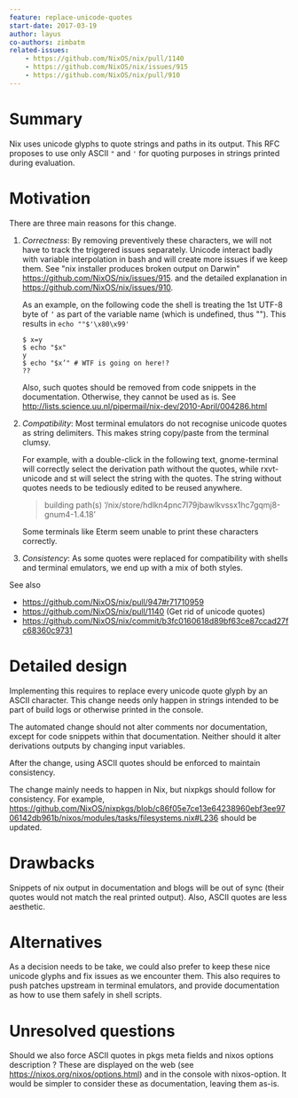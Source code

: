 ```yaml
---
feature: replace-unicode-quotes
start-date: 2017-03-19
author: layus
co-authors: zimbatm
related-issues:
    - https://github.com/NixOS/nix/pull/1140
    - https://github.com/NixOS/nix/issues/915
    - https://github.com/NixOS/nix/pull/910
---
```


# Summary
[summary]: #summary

Nix uses unicode glyphs to quote strings and paths in its output.
This RFC proposes to use only ASCII `"` and `'` for quoting purposes in strings
printed during evaluation.

# Motivation
[motivation]: #motivation

There are three main reasons for this change.

1. _Correctness_: By removing preventively these characters, we will not have
   to track the triggered issues separately. Unicode interact badly with
   variable interpolation in bash and will create more issues if we keep them. 
   See "nix installer produces broken output on Darwin"
   https://github.com/NixOS/nix/issues/915.
   and the detailed explanation in https://github.com/NixOS/nix/issues/910.

   As an example, on the following code the shell is treating the 1st UTF-8
   byte of `’` as part of the variable name (which is undefined, thus "").
   This results in `echo ""$'\x80\x99'`

       $ x=y
       $ echo "$x"
       y
       $ echo "$x’" # WTF is going on here!?
       ??

   Also, such quotes should be removed from code snippets in the documentation.
   Otherwise, they cannot be used as is. See
   http://lists.science.uu.nl/pipermail/nix-dev/2010-April/004286.html

2. _Compatibility_: Most terminal emulators do not recognise unicode quotes as
   string delimiters. This makes string copy/paste from the terminal clumsy.

   For example, with a double-click in the following text, gnome-terminal will
   correctly select the derivation path without the quotes, while rxvt-unicode
   and st will select the string with the quotes. The string without quotes
   needs to be tediously edited to be reused anywhere.

   > building path(s) ‘/nix/store/hdlkn4pnc7l79jbawlkvssx1hc7gqmj8-gnum4-1.4.18’

   Some terminals like Eterm seem unable to print these characters correctly.

3. _Consistency_: As some quotes were replaced for compatibility with shells and
   terminal emulators, we end up with a mix of both styles.

See also
 - https://github.com/NixOS/nix/pull/947#r71710959
 - https://github.com/NixOS/nix/pull/1140 (Get rid of unicode quotes)
 - https://github.com/NixOS/nix/commit/b3fc0160618d89bf63ce87ccad27fc68360c9731

# Detailed design
[design]: #detailed-design

Implementing this requires to replace every unicode quote glyph by an ASCII
character. This change needs only happen in strings intended to be part of
build logs or otherwise printed in the console.

The automated change should not alter comments nor documentation, except for
code snippets within that documentation. Neither should it alter derivations
outputs by changing input variables.

After the change, using ASCII quotes should be enforced to maintain consistency.

The change mainly needs to happen in Nix, but nixpkgs should follow for consistency.
For example, https://github.com/NixOS/nixpkgs/blob/c86f05e7ce13e64238960ebf3ee9706142db961b/nixos/modules/tasks/filesystems.nix#L236 should be updated.

# Drawbacks
[drawbacks]: #drawbacks

Snippets of nix output in documentation and blogs will be out of sync (their
quotes would not match the real printed output).
Also, ASCII quotes are less aesthetic.

# Alternatives
[alternatives]: #alternatives

As a decision needs to be take, we could also prefer to keep these nice unicode
glyphs and fix issues as we encounter them.
This also requires to push patches upstream in terminal emulators, and provide
documentation as how to use them safely in shell scripts.

# Unresolved questions
[unresolved]: #unresolved-questions

Should we also force ASCII quotes in pkgs meta fields and nixos options description ?
These are displayed on the web (see https://nixos.org/nixos/options.html) and in the console
with nixos-option.
It would be simpler to consider these as documentation, leaving them as-is.


